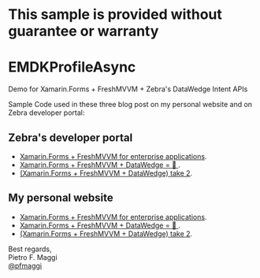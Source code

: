 # **This sample is provided without guarantee or warranty**
# EMDKProfileAsync

Demo for Xamarin.Forms + FreshMVVM + Zebra's DataWedge Intent APIs

Sample Code used in these three blog post on my personal website and on Zebra developer portal:

## Zebra's developer portal

- [Xamarin.Forms + FreshMVVM for enterprise applications](https://developer.zebra.com/community/home/blog/2018/07/09/xamarinforms-freshmvvm-for-enterprise-applications).
- [Xamarin.Forms + FreshMVVM + DataWedge = 💖 ](https://developer.zebra.com/community/home/blog/2018/07/10/xamarinforms-freshmvvm-datawedge).
- [(Xamarin.Forms + FreshMVVM + DataWedge) take 2](https://developer.zebra.com/community/home/blog/2018/07/11/xamarinforms-freshmvvm-datawedge-take-2).

## My personal website

- [Xamarin.Forms + FreshMVVM for enterprise applications](http://pietromaggi.com/2018/07/04/xamarin.forms---freshmvvm-for-enterprise-applications/).
- [Xamarin.Forms + FreshMVVM + DataWedge = 💖 ](http://pietromaggi.com/2018/07/07/xamarin.forms---freshmvvm---datawedge--/).
- [(Xamarin.Forms + FreshMVVM + DataWedge) take 2](http://pietromaggi.com/2018/07/11/xamarin.forms---freshmvvm---datawedge-take-2/).

Best regards,<br>
Pietro F. Maggi<br>
[@pfmaggi](https://twitter.com/pfmaggi)